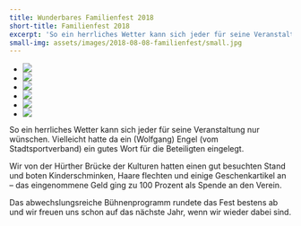 ```yaml
---
title: Wunderbares Familienfest 2018
short-title: Familienfest 2018
excerpt: 'So ein herrliches Wetter kann sich jeder für seine Veranstaltung nur wünschen.'
small-img: assets/images/2018-08-08-familienfest/small.jpg
---
```


<section class="rollon_view"> 
	<ul class="rollon_container"> 
		<li class="rollon_item"> 
		<div class="small-img"> 
		<img src="{{site.url }}assets/images/2018-08-08-familienfest/familienfest0.jpg"
        class="lightbox"/> </div> 
		</li>
		<li class="rollon_item"> 
		<div class="small-img"> 
		<img src="{{site.url }}assets/images/2018-08-08-familienfest/familienfest1.jpg"
        class="lightbox"/> </div> 
		</li>
		<li class="rollon_item"> 
		<div class="small-img"> 
		<img src="{{site.url }}assets/images/2018-08-08-familienfest/familienfest2.jpg"
        class="lightbox"/> </div> 
		</li>
		<li class="rollon_item"> 
		<div class="small-img"> 
		<img src="{{site.url }}assets/images/2018-08-08-familienfest/familienfest3.jpg"
        class="lightbox"/> </div> 
		</li>
		<li class="rollon_item"> 
		<div class="small-img"> 
		<img src="{{site.url }}assets/images/2018-08-08-familienfest/familienfest4.jpg"
        class="lightbox"/> </div> 
		</li>
		<li class="rollon_item"> 
		<div class="small-img"> 
		<img src="{{site.url }}assets/images/2018-08-08-familienfest/familienfest5.jpg"
        class="lightbox"/> </div> 
		</li>
	</ul>
</section>


So ein herrliches Wetter kann sich jeder für seine Veranstaltung nur
wünschen. Vielleicht hatte da ein (Wolfgang) Engel (vom
Stadtsportverband) ein gutes Wort für die Beteiligten eingelegt. 

Wir
von der Hürther Brücke der Kulturen hatten einen gut besuchten Stand
und boten Kinderschminken, Haare flechten und einige Geschenkartikel
an – das eingenommene Geld ging zu 100 Prozent als Spende an den
Verein. 

Das abwechslungsreiche Bühnenprogramm rundete das Fest bestens
ab und wir freuen uns schon auf das nächste Jahr, wenn wir wieder
dabei sind.
